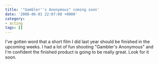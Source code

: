 ```yaml
---
title: '"Gambler''s Anonymous" coming soon'
date: '2008-06-01 22:07:08 +0000'
category:
- acting
tags: []
---
```

I've gotten word that a short film I did last year should be finished in the
upcoming weeks. I had a lot of fun shooting "Gambler's Anonymous" and I'm
confident the finished product is going to be really great. Look for it soon.
